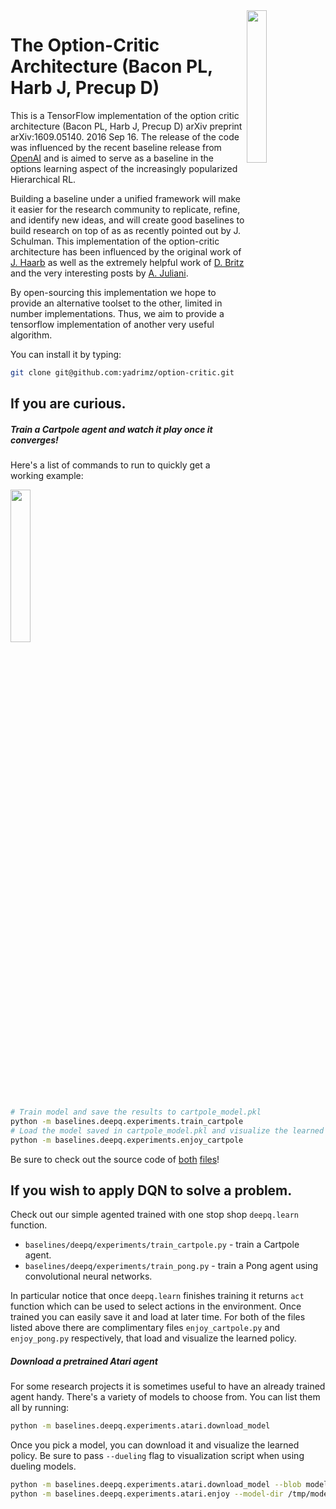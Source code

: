 <img src="data/logo.jpg" width=25% align="right" />

# The Option-Critic Architecture (Bacon PL, Harb J, Precup D)

This is a TensorFlow implementation of the option critic architecture (Bacon PL, Harb J, Precup D) arXiv preprint arXiv:1609.05140. 2016 Sep 16. 
The release of the code was influenced by the recent baseline release from [OpenAI](https://github.com/openai/baselines) and is aimed to serve as a baseline in the options learning aspect of the increasingly popularized Hierarchical RL.

Building a baseline under a unified framework will make it easier for the research community to replicate, refine, and identify new ideas, and will create good baselines to build research on top of as as recently pointed out by J. Schulman. This implementation of the option-critic architecture has been influenced by the original work of [J. Haarb](https://github.com/jeanharb/option_critic) as well as the extremely helpful work of [D. Britz](https://github.com/dennybritz/reinforcement-learning) and the very interesting posts by [A. Juliani](https://medium.com/emergent-future/simple-reinforcement-learning-with-tensorflow-part-0-q-learning-with-tables-and-neural-networks-d195264329d0).

By open-sourcing this implementation we hope to provide an alternative toolset to the other, limited in number implementations. Thus, we aim to provide a tensorflow implementation of another very useful algorithm.

You can install it by typing:

```bash
git clone git@github.com:yadrimz/option-critic.git
```


## If you are curious.

##### Train a Cartpole agent and watch it play once it converges!

Here's a list of commands to run to quickly get a working example:

<img src="data/cartpole.gif" width="25%" />


```bash
# Train model and save the results to cartpole_model.pkl
python -m baselines.deepq.experiments.train_cartpole
# Load the model saved in cartpole_model.pkl and visualize the learned policy
python -m baselines.deepq.experiments.enjoy_cartpole
```


Be sure to check out the source code of [both](baselines/deepq/experiments/train_cartpole.py) [files](baselines/deepq/experiments/enjoy_cartpole.py)!

## If you wish to apply DQN to solve a problem.

Check out our simple agented trained with one stop shop `deepq.learn` function. 

- `baselines/deepq/experiments/train_cartpole.py` - train a Cartpole agent.
- `baselines/deepq/experiments/train_pong.py` - train a Pong agent using convolutional neural networks.

In particular notice that once `deepq.learn` finishes training it returns `act` function which can be used to select actions in the environment. Once trained you can easily save it and load at later time. For both of the files listed above there are complimentary files `enjoy_cartpole.py` and `enjoy_pong.py` respectively, that load and visualize the learned policy.

##### Download a pretrained Atari agent

For some research projects it is sometimes useful to have an already trained agent handy. There's a variety of models to choose from. You can list them all by running:

```bash
python -m baselines.deepq.experiments.atari.download_model
```

Once you pick a model, you can download it and visualize the learned policy. Be sure to pass `--dueling` flag to visualization script when using dueling models.

```bash
python -m baselines.deepq.experiments.atari.download_model --blob model-atari-prior-duel-breakout-1 --model-dir /tmp/models
python -m baselines.deepq.experiments.atari.enjoy --model-dir /tmp/models/model-atari-prior-duel-breakout-1 --env Breakout --dueling
```
